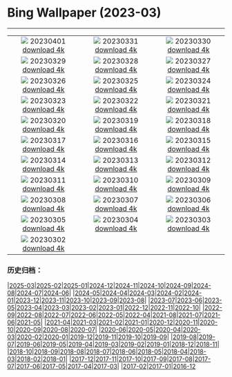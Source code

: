 # Bing Wallpaper (2023-03)
**************
| | | |
| :----: | :----: | :----: |
| ![](https://www.bing.com/th?id=OHR.MinouLighthouse_FR-FR1992597632_1920x1080.jpg) 20230401 [download 4k](https://www.bing.com/th?id=OHR.MinouLighthouse_FR-FR1992597632_UHD.jpg) | ![](https://www.bing.com/th?id=OHR.SteyrRiver_FR-FR1114341287_1920x1080.jpg) 20230331 [download 4k](https://www.bing.com/th?id=OHR.SteyrRiver_FR-FR1114341287_UHD.jpg) | ![](https://www.bing.com/th?id=OHR.PeacockFeathers_FR-FR0185487408_1920x1080.jpg) 20230330 [download 4k](https://www.bing.com/th?id=OHR.PeacockFeathers_FR-FR0185487408_UHD.jpg) |
| ![](https://www.bing.com/th?id=OHR.NuzzleManatee_FR-FR9539786613_1920x1080.jpg) 20230329 [download 4k](https://www.bing.com/th?id=OHR.NuzzleManatee_FR-FR9539786613_UHD.jpg) | ![](https://www.bing.com/th?id=OHR.MWDolomites_FR-FR9079185650_1920x1080.jpg) 20230328 [download 4k](https://www.bing.com/th?id=OHR.MWDolomites_FR-FR9079185650_UHD.jpg) | ![](https://www.bing.com/th?id=OHR.NYCClouds_FR-FR8477676948_1920x1080.jpg) 20230327 [download 4k](https://www.bing.com/th?id=OHR.NYCClouds_FR-FR8477676948_UHD.jpg) |
| ![](https://www.bing.com/th?id=OHR.WildAnza_FR-FR7767737739_1920x1080.jpg) 20230326 [download 4k](https://www.bing.com/th?id=OHR.WildAnza_FR-FR7767737739_UHD.jpg) | ![](https://www.bing.com/th?id=OHR.JavaBromo_FR-FR1016370360_1920x1080.jpg) 20230325 [download 4k](https://www.bing.com/th?id=OHR.JavaBromo_FR-FR1016370360_UHD.jpg) | ![](https://www.bing.com/th?id=OHR.WildGarlic_FR-FR1868078209_1920x1080.jpg) 20230324 [download 4k](https://www.bing.com/th?id=OHR.WildGarlic_FR-FR1868078209_UHD.jpg) |
| ![](https://www.bing.com/th?id=OHR.MarsTars_FR-FR6154891416_1920x1080.jpg) 20230323 [download 4k](https://www.bing.com/th?id=OHR.MarsTars_FR-FR6154891416_UHD.jpg) | ![](https://www.bing.com/th?id=OHR.LakePowellAerial_FR-FR6087360570_1920x1080.jpg) 20230322 [download 4k](https://www.bing.com/th?id=OHR.LakePowellAerial_FR-FR6087360570_UHD.jpg) | ![](https://www.bing.com/th?id=OHR.ColourDay_FR-FR6000896151_1920x1080.jpg) 20230321 [download 4k](https://www.bing.com/th?id=OHR.ColourDay_FR-FR6000896151_UHD.jpg) |
| ![](https://www.bing.com/th?id=OHR.PurpleCrocus_FR-FR5867133801_1920x1080.jpg) 20230320 [download 4k](https://www.bing.com/th?id=OHR.PurpleCrocus_FR-FR5867133801_UHD.jpg) | ![](https://www.bing.com/th?id=OHR.BarnOwlWinter_FR-FR4890018385_1920x1080.jpg) 20230319 [download 4k](https://www.bing.com/th?id=OHR.BarnOwlWinter_FR-FR4890018385_UHD.jpg) | ![](https://www.bing.com/th?id=OHR.Francophonie_FR-FR5733667216_1920x1080.jpg) 20230318 [download 4k](https://www.bing.com/th?id=OHR.Francophonie_FR-FR5733667216_UHD.jpg) |
| ![](https://www.bing.com/th?id=OHR.BallyvooneyCove_FR-FR5203946108_1920x1080.jpg) 20230317 [download 4k](https://www.bing.com/th?id=OHR.BallyvooneyCove_FR-FR5203946108_UHD.jpg) | ![](https://www.bing.com/th?id=OHR.ChengduPanda_FR-FR5295449610_1920x1080.jpg) 20230316 [download 4k](https://www.bing.com/th?id=OHR.ChengduPanda_FR-FR5295449610_UHD.jpg) | ![](https://www.bing.com/th?id=OHR.AgueroSpain_FR-FR4943288118_1920x1080.jpg) 20230315 [download 4k](https://www.bing.com/th?id=OHR.AgueroSpain_FR-FR4943288118_UHD.jpg) |
| ![](https://www.bing.com/th?id=OHR.CyprusMaze_FR-FR4848139536_1920x1080.jpg) 20230314 [download 4k](https://www.bing.com/th?id=OHR.CyprusMaze_FR-FR4848139536_UHD.jpg) | ![](https://www.bing.com/th?id=OHR.Atoll_FR-FR4756818042_1920x1080.jpg) 20230313 [download 4k](https://www.bing.com/th?id=OHR.Atoll_FR-FR4756818042_UHD.jpg) | ![](https://www.bing.com/th?id=OHR.TheaterRomania_FR-FR4478932653_1920x1080.jpg) 20230312 [download 4k](https://www.bing.com/th?id=OHR.TheaterRomania_FR-FR4478932653_UHD.jpg) |
| ![](https://www.bing.com/th?id=OHR.LongWharf_FR-FR7507663027_1920x1080.jpg) 20230311 [download 4k](https://www.bing.com/th?id=OHR.LongWharf_FR-FR7507663027_UHD.jpg) | ![](https://www.bing.com/th?id=OHR.EdaleValley_FR-FR4605260747_1920x1080.jpg) 20230310 [download 4k](https://www.bing.com/th?id=OHR.EdaleValley_FR-FR4605260747_UHD.jpg) | ![](https://www.bing.com/th?id=OHR.WaimeaRainbow_FR-FR0655264803_1920x1080.jpg) 20230309 [download 4k](https://www.bing.com/th?id=OHR.WaimeaRainbow_FR-FR0655264803_UHD.jpg) |
| ![](https://www.bing.com/th?id=OHR.IntlWomensDayChange_FR-FR1629077951_1920x1080.jpg) 20230308 [download 4k](https://www.bing.com/th?id=OHR.IntlWomensDayChange_FR-FR1629077951_UHD.jpg) | ![](https://www.bing.com/th?id=OHR.YuanyangChina_FR-FR4185623723_1920x1080.jpg) 20230307 [download 4k](https://www.bing.com/th?id=OHR.YuanyangChina_FR-FR4185623723_UHD.jpg) | ![](https://www.bing.com/th?id=OHR.IcelandHorses_FR-FR4952696183_1920x1080.jpg) 20230306 [download 4k](https://www.bing.com/th?id=OHR.IcelandHorses_FR-FR4952696183_UHD.jpg) |
| ![](https://www.bing.com/th?id=OHR.GranmotherDay_FR-FR3744921538_1920x1080.jpg) 20230305 [download 4k](https://www.bing.com/th?id=OHR.GranmotherDay_FR-FR3744921538_UHD.jpg) | ![](https://www.bing.com/th?id=OHR.PicoVolcano_FR-FR6657975611_1920x1080.jpg) 20230304 [download 4k](https://www.bing.com/th?id=OHR.PicoVolcano_FR-FR6657975611_UHD.jpg) | ![](https://www.bing.com/th?id=OHR.OrcaNorway_FR-FR7038382102_1920x1080.jpg) 20230303 [download 4k](https://www.bing.com/th?id=OHR.OrcaNorway_FR-FR7038382102_UHD.jpg) |
| ![](https://www.bing.com/th?id=OHR.NegratinSpain_FR-FR6773222482_1920x1080.jpg) 20230302 [download 4k](https://www.bing.com/th?id=OHR.NegratinSpain_FR-FR6773222482_UHD.jpg) |  |  |

### 历史归档：

|[2025-03](bing/2025-03/2025-03.md)|[2025-02](bing/2025-02/2025-02.md)|[2025-01](bing/2025-01/2025-01.md)|[2024-12](bing/2024-12/2024-12.md)|[2024-11](bing/2024-11/2024-11.md)|[2024-10](bing/2024-10/2024-10.md)|[2024-09](bing/2024-09/2024-09.md)|[2024-08](bing/2024-08/2024-08.md)|[2024-07](bing/2024-07/2024-07.md)|[2024-06](bing/2024-06/2024-06.md)|
|[2024-05](bing/2024-05/2024-05.md)|[2024-04](bing/2024-04/2024-04.md)|[2024-03](bing/2024-03/2024-03.md)|[2024-02](bing/2024-02/2024-02.md)|[2024-01](bing/2024-01/2024-01.md)|[2023-12](bing/2023-12/2023-12.md)|[2023-11](bing/2023-11/2023-11.md)|[2023-10](bing/2023-10/2023-10.md)|[2023-09](bing/2023-09/2023-09.md)|[2023-08](bing/2023-08/2023-08.md)|
|[2023-07](bing/2023-07/2023-07.md)|[2023-06](bing/2023-06/2023-06.md)|[2023-05](bing/2023-05/2023-05.md)|[2023-04](bing/2023-04/2023-04.md)|[2023-03](bing/2023-03/2023-03.md)|[2023-02](bing/2023-02/2023-02.md)|[2023-01](bing/2023-01/2023-01.md)|[2022-12](bing/2022-12/2022-12.md)|[2022-11](bing/2022-11/2022-11.md)|[2022-10](bing/2022-10/2022-10.md)|
|[2022-09](bing/2022-09/2022-09.md)|[2022-08](bing/2022-08/2022-08.md)|[2022-07](bing/2022-07/2022-07.md)|[2022-06](bing/2022-06/2022-06.md)|[2022-05](bing/2022-05/2022-05.md)|[2022-04](bing/2022-04/2022-04.md)|[2021-08](bing/2021-08/2021-08.md)|[2021-07](bing/2021-07/2021-07.md)|[2021-06](bing/2021-06/2021-06.md)|[2021-05](bing/2021-05/2021-05.md)|
|[2021-04](bing/2021-04/2021-04.md)|[2021-03](bing/2021-03/2021-03.md)|[2021-02](bing/2021-02/2021-02.md)|[2021-01](bing/2021-01/2021-01.md)|[2020-12](bing/2020-12/2020-12.md)|[2020-11](bing/2020-11/2020-11.md)|[2020-10](bing/2020-10/2020-10.md)|[2020-09](bing/2020-09/2020-09.md)|[2020-08](bing/2020-08/2020-08.md)|[2020-07](bing/2020-07/2020-07.md)|
|[2020-06](bing/2020-06/2020-06.md)|[2020-05](bing/2020-05/2020-05.md)|[2020-04](bing/2020-04/2020-04.md)|[2020-03](bing/2020-03/2020-03.md)|[2020-02](bing/2020-02/2020-02.md)|[2020-01](bing/2020-01/2020-01.md)|[2019-12](bing/2019-12/2019-12.md)|[2019-11](bing/2019-11/2019-11.md)|[2019-10](bing/2019-10/2019-10.md)|[2019-09](bing/2019-09/2019-09.md)|
|[2019-08](bing/2019-08/2019-08.md)|[2019-07](bing/2019-07/2019-07.md)|[2019-06](bing/2019-06/2019-06.md)|[2019-05](bing/2019-05/2019-05.md)|[2019-04](bing/2019-04/2019-04.md)|[2019-03](bing/2019-03/2019-03.md)|[2019-02](bing/2019-02/2019-02.md)|[2019-01](bing/2019-01/2019-01.md)|[2018-12](bing/2018-12/2018-12.md)|[2018-11](bing/2018-11/2018-11.md)|
|[2018-10](bing/2018-10/2018-10.md)|[2018-09](bing/2018-09/2018-09.md)|[2018-08](bing/2018-08/2018-08.md)|[2018-07](bing/2018-07/2018-07.md)|[2018-06](bing/2018-06/2018-06.md)|[2018-05](bing/2018-05/2018-05.md)|[2018-04](bing/2018-04/2018-04.md)|[2018-03](bing/2018-03/2018-03.md)|[2018-02](bing/2018-02/2018-02.md)|[2018-01](bing/2018-01/2018-01.md)|
|[2017-12](bing/2017-12/2017-12.md)|[2017-11](bing/2017-11/2017-11.md)|[2017-10](bing/2017-10/2017-10.md)|[2017-09](bing/2017-09/2017-09.md)|[2017-08](bing/2017-08/2017-08.md)|[2017-07](bing/2017-07/2017-07.md)|[2017-06](bing/2017-06/2017-06.md)|[2017-05](bing/2017-05/2017-05.md)|[2017-04](bing/2017-04/2017-04.md)|[2017-03](bing/2017-03/2017-03.md)|
|[2017-02](bing/2017-02/2017-02.md)|[2017-01](bing/2017-01/2017-01.md)|[2016-12](bing/2016-12/2016-12.md)